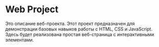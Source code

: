 # Web Project

Это описание веб-проекта. Этот проект предназначен для демонстрации базовых навыков работы с HTML, CSS и JavaScript. Здесь будет реализована простая веб-страница с интерактивными элементами.